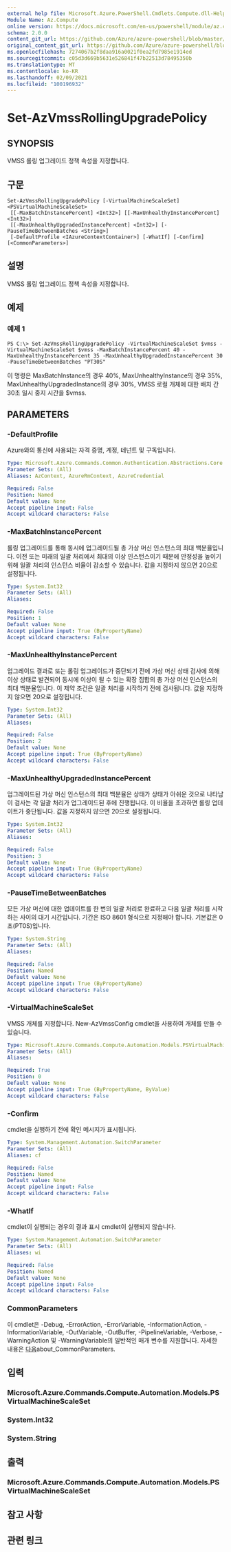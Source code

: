 ```yaml
---
external help file: Microsoft.Azure.PowerShell.Cmdlets.Compute.dll-Help.xml
Module Name: Az.Compute
online version: https://docs.microsoft.com/en-us/powershell/module/az.compute/set-azvmssrollingupgradepolicy
schema: 2.0.0
content_git_url: https://github.com/Azure/azure-powershell/blob/master/src/Compute/Compute/help/Set-AzVmssRollingUpgradePolicy.md
original_content_git_url: https://github.com/Azure/azure-powershell/blob/master/src/Compute/Compute/help/Set-AzVmssRollingUpgradePolicy.md
ms.openlocfilehash: 7274067b2f8daa916a0021f0ea2fd7985e1914ed
ms.sourcegitcommit: c05d3d669b5631e526841f47b22513d78495350b
ms.translationtype: MT
ms.contentlocale: ko-KR
ms.lasthandoff: 02/09/2021
ms.locfileid: "100196932"
---
```

# Set-AzVmssRollingUpgradePolicy

## SYNOPSIS
VMSS 롤링 업그레이드 정책 속성을 지정합니다.

## 구문

```
Set-AzVmssRollingUpgradePolicy [-VirtualMachineScaleSet] <PSVirtualMachineScaleSet>
 [[-MaxBatchInstancePercent] <Int32>] [[-MaxUnhealthyInstancePercent] <Int32>]
 [[-MaxUnhealthyUpgradedInstancePercent] <Int32>] [-PauseTimeBetweenBatches <String>]
 [-DefaultProfile <IAzureContextContainer>] [-WhatIf] [-Confirm] [<CommonParameters>]
```

## 설명
VMSS 롤링 업그레이드 정책 속성을 지정합니다.

## 예제

### 예제 1
```
PS C:\> Set-AzVmssRollingUpgradePolicy -VirtualMachineScaleSet $vmss -VirtualMachineScaleSet $vmss -MaxBatchInstancePercent 40 -MaxUnhealthyInstancePercent 35 -MaxUnhealthyUpgradedInstancePercent 30 -PauseTimeBetweenBatches "PT30S"
```

이 명령은 MaxBatchInstance의 경우 40%, MaxUnhealthyInstance의 경우 35%, MaxUnhealthyUpgradedInstance의 경우 30%, VMSS 로컬 개체에 대한 배치 간 30초 일시 중지 시간을 $vmss.

## PARAMETERS

### -DefaultProfile
Azure와의 통신에 사용되는 자격 증명, 계정, 테넌트 및 구독입니다.

```yaml
Type: Microsoft.Azure.Commands.Common.Authentication.Abstractions.Core.IAzureContextContainer
Parameter Sets: (All)
Aliases: AzContext, AzureRmContext, AzureCredential

Required: False
Position: Named
Default value: None
Accept pipeline input: False
Accept wildcard characters: False
```

### -MaxBatchInstancePercent
롤링 업그레이드를 통해 동시에 업그레이드될 총 가상 머신 인스턴스의 최대 백분율입니다.
이전 또는 미래의 일괄 처리에서 최대의 이상 인스턴스이기 때문에 안정성을 높이기 위해 일괄 처리의 인스턴스 비율이 감소할 수 있습니다.
값을 지정하지 않으면 20으로 설정됩니다.

```yaml
Type: System.Int32
Parameter Sets: (All)
Aliases:

Required: False
Position: 1
Default value: None
Accept pipeline input: True (ByPropertyName)
Accept wildcard characters: False
```

### -MaxUnhealthyInstancePercent
업그레이드 결과로 또는 롤링 업그레이드가 중단되기 전에 가상 머신 상태 검사에 의해 이상 상태로 발견되어 동시에 이상이 될 수 있는 확장 집합의 총 가상 머신 인스턴스의 최대 백분율입니다.
이 제약 조건은 일괄 처리를 시작하기 전에 검사됩니다.
값을 지정하지 않으면 20으로 설정됩니다.

```yaml
Type: System.Int32
Parameter Sets: (All)
Aliases:

Required: False
Position: 2
Default value: None
Accept pipeline input: True (ByPropertyName)
Accept wildcard characters: False
```

### -MaxUnhealthyUpgradedInstancePercent
업그레이드된 가상 머신 인스턴스의 최대 백분율은 상태가 상태가 아쉬운 것으로 나타남
이 검사는 각 일괄 처리가 업그레이드된 후에 진행됩니다.
이 비율을 초과하면 롤링 업데이트가 중단됩니다.
값을 지정하지 않으면 20으로 설정됩니다.

```yaml
Type: System.Int32
Parameter Sets: (All)
Aliases:

Required: False
Position: 3
Default value: None
Accept pipeline input: True (ByPropertyName)
Accept wildcard characters: False
```

### -PauseTimeBetweenBatches
모든 가상 머신에 대한 업데이트를 한 번의 일괄 처리로 완료하고 다음 일괄 처리를 시작하는 사이의 대기 시간입니다.
기간은 ISO 8601 형식으로 지정해야 합니다.
기본값은 0초(PT0S)입니다.

```yaml
Type: System.String
Parameter Sets: (All)
Aliases:

Required: False
Position: Named
Default value: None
Accept pipeline input: True (ByPropertyName)
Accept wildcard characters: False
```

### -VirtualMachineScaleSet
VMSS 개체를 지정합니다.
New-AzVmssConfig cmdlet을 사용하여 개체를 만들 수 있습니다.

```yaml
Type: Microsoft.Azure.Commands.Compute.Automation.Models.PSVirtualMachineScaleSet
Parameter Sets: (All)
Aliases:

Required: True
Position: 0
Default value: None
Accept pipeline input: True (ByPropertyName, ByValue)
Accept wildcard characters: False
```

### -Confirm
cmdlet을 실행하기 전에 확인 메시지가 표시됩니다.

```yaml
Type: System.Management.Automation.SwitchParameter
Parameter Sets: (All)
Aliases: cf

Required: False
Position: Named
Default value: None
Accept pipeline input: False
Accept wildcard characters: False
```

### -WhatIf
cmdlet이 실행되는 경우의 결과 표시
cmdlet이 실행되지 않습니다.

```yaml
Type: System.Management.Automation.SwitchParameter
Parameter Sets: (All)
Aliases: wi

Required: False
Position: Named
Default value: None
Accept pipeline input: False
Accept wildcard characters: False
```

### CommonParameters
이 cmdlet은 -Debug, -ErrorAction, -ErrorVariable, -InformationAction, -InformationVariable, -OutVariable, -OutBuffer, -PipelineVariable, -Verbose, -WarningAction 및 -WarningVariable의 일반적인 매개 변수를 지원합니다. 자세한 내용은 [다음](http://go.microsoft.com/fwlink/?LinkID=113216)about_CommonParameters.

## 입력

### Microsoft.Azure.Commands.Compute.Automation.Models.PSVirtualMachineScaleSet

### System.Int32

### System.String

## 출력

### Microsoft.Azure.Commands.Compute.Automation.Models.PSVirtualMachineScaleSet

## 참고 사항

## 관련 링크
